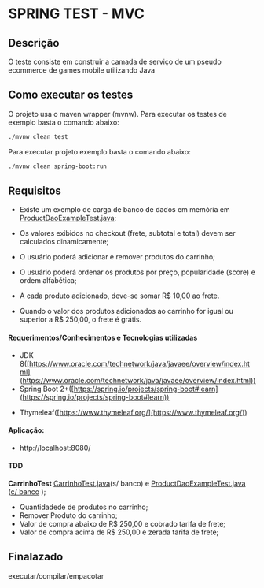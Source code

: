 # SPRING TEST - MVC


## Descrição

  O teste consiste em construir a camada de serviço de um pseudo ecommerce de games mobile utilizando Java

## Como executar os testes
  
  O projeto usa o maven wrapper (mvnw).
  Para executar os testes de exemplo basta o comando abaixo:
  
  ```sh
  ./mvnw clean test
  ```
  
  Para executar projeto exemplo basta o comando abaixo:
 
  ```sh
  ./mvnw clean spring-boot:run
  ```

## Requisitos

  - Existe um exemplo de carga de banco de dados em memória em [ProductDaoExampleTest.java](./src/test/java/br/com/supera/api/models/ProductDaoExampleTest.java);
  
  - Os valores exibidos no checkout (frete, subtotal e total) devem ser calculados dinamicamente;
  
  - O usuário poderá adicionar e remover produtos do carrinho;
  
  - O usuário poderá ordenar os produtos por preço, popularidade (score) e ordem alfabética;
  
  - A cada produto adicionado, deve-se somar R$ 10,00 ao frete.

  - Quando o valor dos produtos adicionados ao carrinho for igual ou superior a R$ 250,00, o frete é grátis.


#### Requerimentos/Conhecimentos e Tecnologias utilizadas

  - JDK 8([https://www.oracle.com/technetwork/java/javaee/overview/index.html](https://www.oracle.com/technetwork/java/javaee/overview/index.html))
  - Spring Boot 2+([https://spring.io/projects/spring-boot#learn](https://spring.io/projects/spring-boot#learn))
  * Thymeleaf([https://www.thymeleaf.org/](https://www.thymeleaf.org/))
  
####  Aplicação:
* http://localhost:8080/
  
#### TDD
__CarrinhoTest__  [CarrinhoTest.java](./src/test/java/br/com/supera/api/models/ProductDaoExampleTest.java)(s/ banco) e [ProductDaoExampleTest.java](./src/test/java/br/com/supera/api/models/ProductDaoExampleTest.java) ([c/ banco](./src/test/resources/datasets/products.yml) ); 
  -  Quantidadede de produtos no carrinho;
  -	 Remover Produto do carrinho;
  -	 Valor de compra abaixo de R$ 250,00 e cobrado tarifa de frete;
  -	 Valor de compra acima de R$ 250,00 e zerada tarifa de frete;

 
	
  
## Finalazado
 executar/compilar/empacotar 
